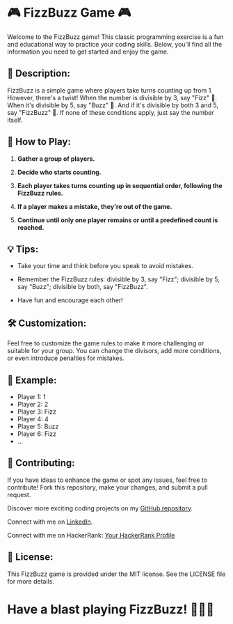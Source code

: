 # 🎮 FizzBuzz Game  🎮

Welcome to the FizzBuzz game! This classic programming exercise is a fun and educational way to practice your coding skills. Below, you'll find all the information you need to get started and enjoy the game.

## 📜 Description:

FizzBuzz is a simple game where players take turns counting up from 1. However, there's a twist! When the number is divisible by 3, say "Fizz" 🍬. When it's divisible by 5, say "Buzz" 🚀. And if it's divisible by both 3 and 5, say "FizzBuzz" 🍭. If none of these conditions apply, just say the number itself.

## 🚀 How to Play:

1. **Gather a group of players.**

2. **Decide who starts counting.**

3. **Each player takes turns counting up in sequential order, following the FizzBuzz rules.**

4. **If a player makes a mistake, they're out of the game.**

5. **Continue until only one player remains or until a predefined count is reached.**

## 💡 Tips:

- Take your time and think before you speak to avoid mistakes.

- Remember the FizzBuzz rules: divisible by 3, say "Fizz"; divisible by 5, say "Buzz"; divisible by both, say "FizzBuzz".

- Have fun and encourage each other!

## 🛠️ Customization:

Feel free to customize the game rules to make it more challenging or suitable for your group. You can change the divisors, add more conditions, or even introduce penalties for mistakes.

## 🧩 Example:
- Player 1: 1
- Player 2: 2
- Player 3: Fizz
- Player 4: 4
- Player 5: Buzz
- Player 6: Fizz
- ...

## 📝 Contributing:

If you have ideas to enhance the game or spot any issues, feel free to contribute! Fork this repository, make your changes, and submit a pull request.

Discover more exciting coding projects on my [GitHub repository](https://github.com/YourGitHubUsername).

Connect with me on [LinkedIn](https://www.linkedin.com/in/your-linkedin-profile).

Connect with me on HackerRank: [Your HackerRank Profile](https://www.hackerrank.com/your-hackerrank-profile)


## 📄 License:

This FizzBuzz game is provided under the MIT license. See the LICENSE file for more details.


# Have a blast playing FizzBuzz! 🎉🎈🎊
